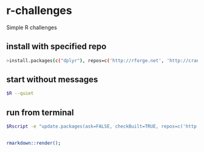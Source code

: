 # r-challenges
Simple R challenges

## install with specified repo
```bash
>install.packages(c("dplyr"), repos=c('http://rforge.net', 'http://cran.rstudio.org'), type = 'source');
```

## start without messages
```bash
$R --quiet
```

## run from terminal
```bash
$Rscript -e "update.packages(ask=FALSE, checkBuilt=TRUE, repos=c('http://cran.rstudio.org'))"
```

## 
```bash
rmarkdown::render();
```